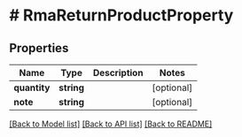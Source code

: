 # # RmaReturnProductProperty


## Properties


Name | Type | Description | Notes
------------ | ------------- | ------------- | -------------
**quantity**| **string** |   | [optional]
**note**| **string** |   | [optional]


[[Back to Model list]](../../README.md#models) [[Back to API list]](../../README.md#endpoints) [[Back to README]](../../README.md)